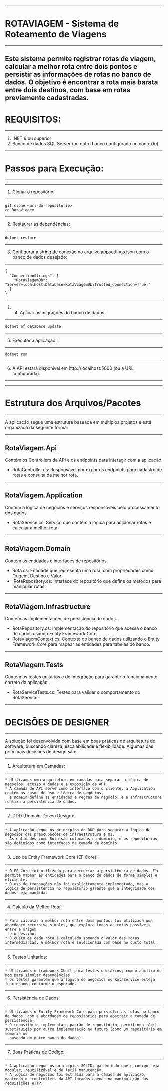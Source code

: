 ---------------------------------------------------------------------------------------------------------------------------------------------------------------
# ROTAVIAGEM - Sistema de Roteamento de Viagens 
---------------------------------------------------------------------------------------------------------------------------------------------------------------
Este sistema permite registrar rotas de viagem, calcular a melhor rota entre dois pontos e persistir as informações de rotas no banco de dados.
O objetivo é encontrar a rota mais barata entre dois destinos, com base em rotas previamente cadastradas.
---------------------------------------------------------------------------------------------------------------------------------------------------------------
# REQUISITOS: 
---------------------------------------------------------------------------------------------------------------------------------------------------------------

1. .NET 6 ou superior
2. Banco de dados SQL Server (ou outro banco configurado no contexto)

---------------------------------------------------------------------------------------------------------------------------------------------------------------
# Passos para Execução: 
---------------------------------------------------------------------------------------------------------------------------------------------------------------

-----------------------------------------------------------------------------------------------------------------------------------------------------------
1. Clonar o repositório:
-----------------------------------------------------------------------------------------------------------------------------------------------------------

	git clone <url-do-repositório>
	cd RotaViagem

-----------------------------------------------------------------------------------------------------------------------------------------------------------
2. Restaurar as dependências:
-----------------------------------------------------------------------------------------------------------------------------------------------------------

	dotnet restore

-----------------------------------------------------------------------------------------------------------------------------------------------------------
3. Configurar a string de conexão no arquivo appsettings.json com o banco de dados desejado:
-----------------------------------------------------------------------------------------------------------------------------------------------------------

	{
	  "ConnectionStrings": {
		"RotaViagemDb": "Server=localhost;Database=RotaViagemDb;Trusted_Connection=True;"
	  }
	}

-----------------------------------------------------------------------------------------------------------------------------------------------------------
1. 4. Aplicar as migrações do banco de dados:
-----------------------------------------------------------------------------------------------------------------------------------------------------------

	dotnet ef database update

-----------------------------------------------------------------------------------------------------------------------------------------------------------
5. Executar a aplicação:
-----------------------------------------------------------------------------------------------------------------------------------------------------------

	dotnet run

-----------------------------------------------------------------------------------------------------------------------------------------------------------
6. A API estará disponível em http://localhost:5000 (ou a URL configurada).	
-----------------------------------------------------------------------------------------------------------------------------------------------------------

--------------------------------------------------------------------------------------------------------------------------------------------------------------
# Estrutura dos Arquivos/Pacotes 
---------------------------------------------------------------------------------------------------------------------------------------------------------------

A aplicação segue uma estrutura baseada em múltiplos projetos e está organizada da seguinte forma:

---------------------------------------------------------------------------------------------------------------------------------------------------------------
RotaViagem.Api
---------------------------------------------------------------------------------------------------------------------------------------------------------------
Contém os Controllers da API e os endpoints para interagir com a aplicação.

* RotaController.cs: Responsável por expor os endpoints para cadastro de rotas e consulta da melhor rota.

---------------------------------------------------------------------------------------------------------------------------------------------------------------
RotaViagem.Application
---------------------------------------------------------------------------------------------------------------------------------------------------------------

Contém a lógica de negócios e serviços responsáveis pelo processamento dos dados.

* RotaService.cs: Serviço que contém a lógica para adicionar rotas e calcular a melhor rota.

---------------------------------------------------------------------------------------------------------------------------------------------------------------
RotaViagem.Domain
---------------------------------------------------------------------------------------------------------------------------------------------------------------

Contém as entidades e interfaces de repositórios.

* Rota.cs: Entidade que representa uma rota, com propriedades como Origem, Destino e Valor.
* IRotaRepository.cs: Interface do repositório que define os métodos para manipular rotas.
---------------------------------------------------------------------------------------------------------------------------------------------------------------
RotaViagem.Infrastructure
---------------------------------------------------------------------------------------------------------------------------------------------------------------

Contém as implementações de persistência de dados.

* RotaRepository.cs: Implementação do repositório que acessa o banco de dados usando Entity Framework Core.
* RotaViagemContext.cs: Contexto do banco de dados utilizando o Entity Framework Core para mapear as entidades para tabelas do banco.

---------------------------------------------------------------------------------------------------------------------------------------------------------------
RotaViagem.Tests
---------------------------------------------------------------------------------------------------------------------------------------------------------------

Contém os testes unitários e de integração para garantir o funcionamento correto da aplicação.

* RotaServiceTests.cs: Testes para validar o comportamento do RotaService.



---------------------------------------------------------------------------------------------------------------------------------------------------------------
# DECISÕES DE DESIGNER 
---------------------------------------------------------------------------------------------------------------------------------------------------------------

A solução foi desenvolvida com base em boas práticas de arquitetura de software, buscando clareza, escalabilidade e flexibilidade. Algumas das principais
decisões de design são:

---------------------------------------------------------------------------------------------------------------------------------------------------------------
1. Arquitetura em Camadas:
---------------------------------------------------------------------------------------------------------------------------------------------------------------

	* Utilizamos uma arquitetura em camadas para separar a lógica de negócios, acesso a dados e a exposição da API.
	* A camada de API serve como interface com o cliente, a Application contém os casos de uso e lógica de negócios, 
	  a Domain define as entidades e regras de negócio, e a Infrastructure realiza a persistência de dados.

---------------------------------------------------------------------------------------------------------------------------------------------------------------
2. DDD (Domain-Driven Design):
---------------------------------------------------------------------------------------------------------------------------------------------------------------

	* A aplicação segue os princípios do DDD para separar a lógica de negócios das preocupações de infraestrutura e UI.
	  As entidades como Rota são colocadas no domínio, e os repositórios são definidos como interfaces na camada de domínio.

---------------------------------------------------------------------------------------------------------------------------------------------------------------
3. Uso de Entity Framework Core (EF Core):
---------------------------------------------------------------------------------------------------------------------------------------------------------------

	* O EF Core foi utilizado para gerenciar a persistência de dados. Ele permite mapear as entidades para o banco de dados de forma simples e eficiente.
	* O uso de transações não foi explicitamente implementado, mas a lógica de persistência no repositório garante que a integridade dos dados seja mantida.

---------------------------------------------------------------------------------------------------------------------------------------------------------------
4. Cálculo da Melhor Rota:
---------------------------------------------------------------------------------------------------------------------------------------------------------------

	* Para calcular a melhor rota entre dois pontos, foi utilizada uma abordagem recursiva simples, que explora todas as rotas possíveis entre a origem
      e o destino.
	* O custo de cada rota é calculado somando o valor das rotas intermediárias. A melhor rota é selecionada com base no custo total.

---------------------------------------------------------------------------------------------------------------------------------------------------------------
5. Testes Unitários:
---------------------------------------------------------------------------------------------------------------------------------------------------------------

	* Utilizamos o framework XUnit para testes unitários, com o auxílio do Moq para simular dependências.
	* Os testes garantem que a lógica de negócios no RotaService esteja funcionando conforme o esperado.

---------------------------------------------------------------------------------------------------------------------------------------------------------------
6. Persistência de Dados:
---------------------------------------------------------------------------------------------------------------------------------------------------------------

	* Utilizamos o Entity Framework Core para persistir as rotas no banco de dados, com a abordagem de repositórios para abstrair a camada de persistência.
	* O repositório implementa o padrão de repositório, permitindo fácil substituição por outra implementação no futuro (como um repositório em memória ou
	  baseado em outro banco de dados).

---------------------------------------------------------------------------------------------------------------------------------------------------------------
7. Boas Práticas de Código:
---------------------------------------------------------------------------------------------------------------------------------------------------------------

	* A aplicação segue os princípios SOLID, garantindo que o código seja modular, reutilizável e de fácil manutenção.
	* A lógica de negócios foi extraída para a camada de aplicação, mantendo os controllers da API focados apenas na manipulação das requisições HTTP.
